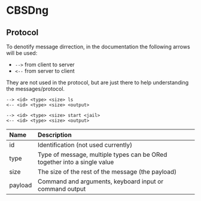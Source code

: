 # CBSDng
## Protocol

To denotify message dirrection, in the documentation the following arrows will be used:

* `-->` from client to server
* `<--` from server to client

They are not used in the protocol, but are just there to help understanding the messages/protocol.

```
--> <id> <type> <size> ls
<-- <id> <type> <size> <output>
```
```
--> <id> <type> <size> start <jail>
<-- <id> <type> <size> <output>
```

| Name           | Description                                                              |
| :------------- | :----------------------------------------------------------------------- |
| id             | Identification (not used currently)                                      |
| type           | Type of message, multiple types can be ORed together into a single value |
| size           | The size of the rest of the message (the payload)                        |
| payload        | Command and arguments, keyboard input or command output                  |
